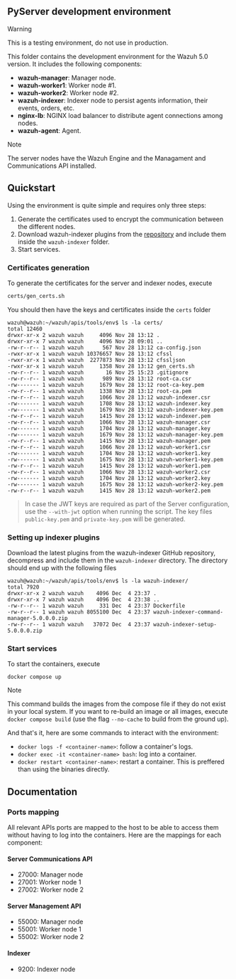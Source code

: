 ## PyServer development environment

> [!Warning]
> This is a testing environment, do not use in production.

This folder contains the development environment for the Wazuh 5.0 version. It includes the following components:

- **wazuh-manager**: Manager node.
- **wazuh-worker1**: Worker node #1.
- **wazuh-worker2**: Worker node #2.
- **wazuh-indexer**: Indexer node to persist agents information, their events, orders, etc.
- **nginx-lb**: NGINX load balancer to distribute agent connections among nodes.
- **wazuh-agent**: Agent.

> [!Note]
> The server nodes have the Wazuh Engine and the Managament and Communications API installed.

## Quickstart

Using the environment is quite simple and requires only three steps:

1. Generate the certificates used to encrypt the communication between the different nodes.
2. Download wazuh-indexer plugins from the [repository](https://github.com/wazuh/wazuh-indexer/actions/workflows/build.yml) and include them inside the `wazuh-indexer` folder.
3. Start services.

### Certificates generation

To generate the certificates for the server and indexer nodes, execute

```bash
certs/gen_certs.sh
```

You should then have the keys and certificates inside the `certs` folder

```console
wazuh@wazuh:~/wazuh/apis/tools/env$ ls -la certs/
total 12460
drwxr-xr-x 2 wazuh wazuh     4096 Nov 28 13:12 .
drwxr-xr-x 7 wazuh wazuh     4096 Nov 28 09:01 ..
-rw-r--r-- 1 wazuh wazuh      567 Nov 28 13:12 ca-config.json
-rwxr-xr-x 1 wazuh wazuh 10376657 Nov 28 13:12 cfssl
-rwxr-xr-x 1 wazuh wazuh  2277873 Nov 28 13:12 cfssljson
-rwxr-xr-x 1 wazuh wazuh     1358 Nov 28 13:12 gen_certs.sh
-rw-r--r-- 1 wazuh wazuh       16 Nov 25 15:23 .gitignore
-rw-r--r-- 1 wazuh wazuh      989 Nov 28 13:12 root-ca.csr
-rw------- 1 wazuh wazuh     1679 Nov 28 13:12 root-ca-key.pem
-rw-r--r-- 1 wazuh wazuh     1338 Nov 28 13:12 root-ca.pem
-rw-r--r-- 1 wazuh wazuh     1066 Nov 28 13:12 wazuh-indexer.csr
-rw------- 1 wazuh wazuh     1708 Nov 28 13:12 wazuh-indexer.key
-rw------- 1 wazuh wazuh     1679 Nov 28 13:12 wazuh-indexer-key.pem
-rw-r--r-- 1 wazuh wazuh     1415 Nov 28 13:12 wazuh-indexer.pem
-rw-r--r-- 1 wazuh wazuh     1066 Nov 28 13:12 wazuh-manager.csr
-rw------- 1 wazuh wazuh     1704 Nov 28 13:12 wazuh-manager.key
-rw------- 1 wazuh wazuh     1679 Nov 28 13:12 wazuh-manager-key.pem
-rw-r--r-- 1 wazuh wazuh     1415 Nov 28 13:12 wazuh-manager.pem
-rw-r--r-- 1 wazuh wazuh     1066 Nov 28 13:12 wazuh-worker1.csr
-rw------- 1 wazuh wazuh     1704 Nov 28 13:12 wazuh-worker1.key
-rw------- 1 wazuh wazuh     1675 Nov 28 13:12 wazuh-worker1-key.pem
-rw-r--r-- 1 wazuh wazuh     1415 Nov 28 13:12 wazuh-worker1.pem
-rw-r--r-- 1 wazuh wazuh     1066 Nov 28 13:12 wazuh-worker2.csr
-rw------- 1 wazuh wazuh     1704 Nov 28 13:12 wazuh-worker2.key
-rw------- 1 wazuh wazuh     1675 Nov 28 13:12 wazuh-worker2-key.pem
-rw-r--r-- 1 wazuh wazuh     1415 Nov 28 13:12 wazuh-worker2.pem
```

> In case the JWT keys are required as part of the Server configuration, use the `--with-jwt` option when running the script. The key files `public-key.pem` and `private-key.pem` will be generated.

### Setting up indexer plugins

Download the latest plugins from the wazuh-indexer GitHub repository, decompress and include them in the `wazuh-indexer` directory. The directory should end up with the following files

```console
wazuh@wazuh:~/wazuh/apis/tools/env$ ls -la wazuh-indexer/
total 7920
drwxr-xr-x 2 wazuh wazuh    4096 Dec  4 23:37 .
drwxr-xr-x 7 wazuh wazuh    4096 Dec  4 23:38 ..
-rw-r--r-- 1 wazuh wazuh     331 Dec  4 23:37 Dockerfile
-rw-r--r-- 1 wazuh wazuh 8055100 Dec  4 23:37 wazuh-indexer-command-manager-5.0.0.0.zip
-rw-r--r-- 1 wazuh wazuh   37072 Dec  4 23:37 wazuh-indexer-setup-5.0.0.0.zip
```

### Start services

To start the containers, execute

```console
docker compose up
```

> [!Note]
> This command builds the images from the compose file if they do not exist in your local system. If you want to 
> re-build an image or all images, execute `docker compose build` (use the flag `--no-cache` to build from the ground 
> up).

And that's it, here are some commands to interact with the environment:

- `docker logs -f <container-name>`: follow a container's logs.
- `docker exec -it <container-name> bash`: log into a container.
- `docker restart <container-name>`: restart a container. This is preffered than using the binaries directly.

## Documentation

### Ports mapping

All relevant APIs ports are mapped to the host to be able to access them without having to log into the containers.
Here are the mappings for each component:

#### Server Communications API

- 27000: Manager node
- 27001: Worker node 1
- 27002: Worker node 2

#### Server Management API

- 55000: Manager node
- 55001: Worker node 1
- 55002: Worker node 2

#### Indexer

- 9200: Indexer node
